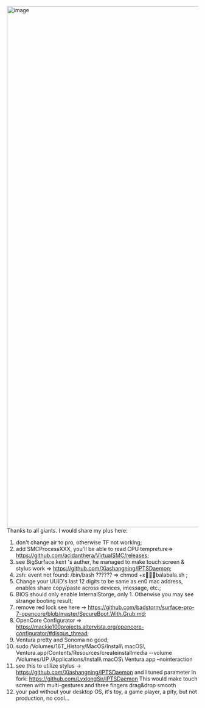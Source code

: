 <img width="1365" alt="image" src="https://github.com/LvxlongSir/SurfacePro7/assets/19922596/875c91a8-34f1-4f36-a704-28449c03f530">Thanks to all giants. I would share my plus here:
1. don't change air to pro, otherwise TF not working;
2. add SMCProcessXXX, you'll be able to read CPU tempreture=> https://github.com/acidanthera/VirtualSMC/releases;
3. see BigSurface.kext 's auther, he managed to make touch screen & stylus work => https://github.com/Xiashangning/IPTSDaemon;
4. zsh: event not found: /bin/bash ?????? => chmod +xbalabala.sh ;
5. Change your UUID's last 12 digits to be same as en0 mac address, enables share copy/paste across devices, imessage, etc.;
6. BIOS should only enable InternalStorge, only 1. Otherwise you may see strange booting result;
7. remove red lock see here -> https://github.com/badstorm/surface-pro-7-opencore/blob/master/SecureBoot.With.Grub.md;
8. OpenCore Configurator => https://mackie100projects.altervista.org/opencore-configurator/#disqus_thread;
9. Ventura pretty and Sonoma no good;
10. sudo /Volumes/16T_History/MacOS/Install\ macOS\ Ventura.app/Contents/Resources/createinstallmedia --volume  /Volumes/UP /Applications/Install\ macOS\ Ventura.app –nointeraction
11. see this to utilize stylus -> https://github.com/Xiashangning/IPTSDaemon and I tuned parameter in fork: https://github.com/LvxlongSir/IPTSDaemon This would make touch screen with multi-gestures and three fingers drag&drop smooth
12. your pad without your desktop OS, it's toy, a game player, a pity, but not production, no cool...
   
